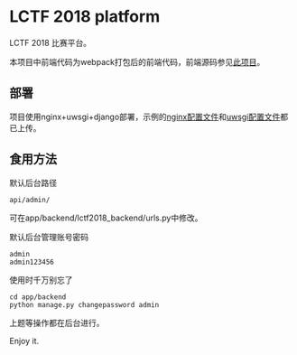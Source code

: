 # LCTF 2018 platform

LCTF 2018 比赛平台。

本项目中前端代码为webpack打包后的前端代码，前端源码参见[此项目](https://github.com/U1in/LCTF-2018-Frontend)。

## 部署

项目使用nginx+uwsgi+django部署，示例的[nginx配置文件](https://github.com/LCTF/LCTF_2018_Platform/blob/master/nginx.conf)和[uwsgi配置文件](https://github.com/LCTF/LCTF_2018_Platform/blob/master/app/backend/uwsgi.ini)都已上传。

## 食用方法

默认后台路径

```
api/admin/
```

可在app/backend/lctf2018_backend/urls.py中修改。

默认后台管理账号密码

```
admin
admin123456
```

使用时千万别忘了

```
cd app/backend
python manage.py changepassword admin
```

上题等操作都在后台进行。

Enjoy it.

